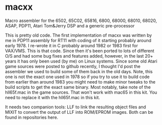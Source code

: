 # macxx
Macro assembler for the 6502, 65C02, 65816, 6800, 68000, 68010, 68020, ASAP, PDP11, Atari Tom&Jerry DSP and a generic pre-processor

This is pretty old code. The first implementation of macxx was written by me in PDP11 assembly for RT11 with coding of it starting probably around early 1978. I re-wrote it in C probably around 1982 or 1983 first for VAX/VMS. This is that code. Since then it's been ported to lots of different O/S and had some bug fixes and features added, however, in the last 20+ years it has only been used (by me) on Linux systems. Since some old Atari game sources were posted to github recently, I thought I'd post the assembler we used to build some of them back in the old days. Note, this one is not the exact one used in 1978 so if you try to use it to build code from earlier than around 1983 you might need to make minor tweaks to the build scripts to get the exact same binary. Most notably, take note of the hll65f.mac in the game sources. That won't work with mac65 in this kit. You need to replace it with the hll65f.mac in this kit.

It needs two companion tools: LLF to link the resulting object files and MIXIT to convert the output of LLF into ROM/EPROM images. Both can be found in repositories here.
